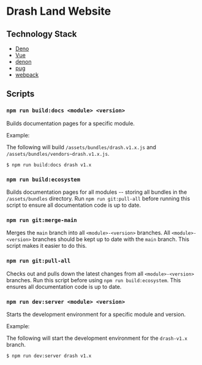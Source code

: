 # Drash Land Website

## Technology Stack

* [Deno](https://deno.land)
* [Vue](https://vuejs.org)
* [denon](https://github.com/denosaurs/denon)
* [pug](https://pugjs.org/api/getting-started.html)
* [webpack](https://webpack.js.org/)

## Scripts

### `npm run build:docs <module> <version>`

Builds documentation pages for a specific module.

Example:

The following will build `/assets/bundles/drash.v1.x.js` and `/assets/bundles/vendors~drash.v1.x.js`.

```shell
$ npm run build:docs drash v1.x
```

### `npm run build:ecosystem`

Builds documentation pages for all modules -- storing all bundles in the `/assets/bundles` directory. Run `npm run git:pull-all` before running this script to ensure all documentation code is up to date.

### `npm run git:merge-main`

Merges the `main` branch into all `<module>-<version>` branches. All `<module>-<version>` branches should be kept up to date with the `main` branch. This script makes it easier to do this.

### `npm run git:pull-all`

Checks out and pulls down the latest changes from all `<module>-<version>` branches. Run this script before using `npm run build:ecosystem`. This ensures all documentation code is up to date.

### `npm run dev:server <module> <version>`

Starts the development environment for a specific module and version.

Example:

The following will start the development environment for the `drash-v1.x` branch.

```shell
$ npm run dev:server drash v1.x
```

